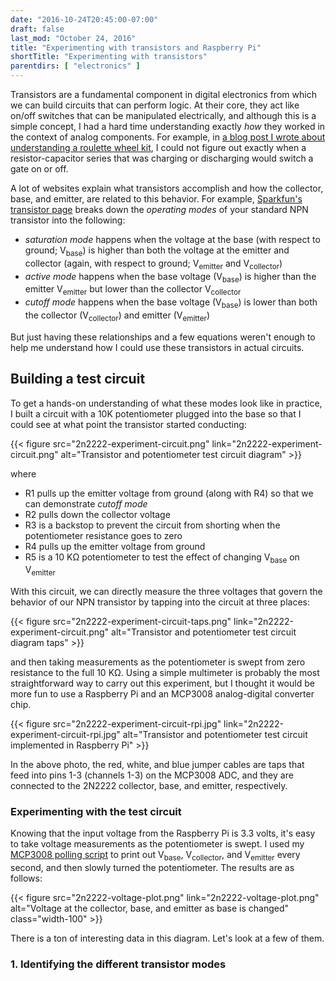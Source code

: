 ```yaml
---
date: "2016-10-24T20:45:00-07:00"
draft: false
last_mod: "October 24, 2016"
title: "Experimenting with transistors and Raspberry Pi"
shortTitle: "Experimenting with transistors"
parentdirs: [ "electronics" ]
---
```


Transistors are a fundamental component in digital electronics from which we
can build circuits that can perform logic.  At their core, they act like
on/off switches that can be manipulated electrically, and although this is a
simple concept, I had a hard time understanding exactly _how_ they worked in
the context of analog components.  For example, in [a blog post I wrote about
understanding a roulette wheel kit][mk152 blog], I could not figure out exactly
when a resistor-capacitor series that was charging or discharging would switch
a gate on or off.

A lot of websites explain what transistors accomplish and how the collector,
base, and emitter, are related to this behavior.  For example, [Sparkfun's
transistor page][sparkfun transistor page] breaks down the _operating modes_ of
your standard NPN transistor into the following:

- *saturation mode* happens when the voltage at the base (with respect to
  ground; V<sub>base</sub>) is higher than both the voltage at the emitter
  and collector (again, with respect to ground; V<sub>emitter</sub> and
  V<sub>collector</sub>)
- *active mode* happens when the base voltage (V<sub>base</sub>) is higher
  than the emitter V<sub>emitter</sub> but lower than the collector
  V<sub>collector</sub>
- *cutoff mode* happens when the base voltage (V<sub>base</sub>) is lower than
  both the collector (V<sub>collector</sub>) and emitter (V<sub>emitter</sub>)

But just having these relationships and a few equations weren't enough to help
me understand how I could use these transistors in actual circuits.

## Building a test circuit

To get a hands-on understanding of what these modes look like in practice, I
built a circuit with a 10K potentiometer plugged into the base so that I could
see at what point the transistor started conducting:

<div class="shortcode">
{{< figure src="2n2222-experiment-circuit.png" link="2n2222-experiment-circuit.png" alt="Transistor and potentiometer test circuit diagram" >}}
</div>

where

- R1 pulls up the emitter voltage from ground (along with R4) so that we can
  demonstrate _cutoff mode_
- R2 pulls down the collector voltage
- R3 is a backstop to prevent the circuit from shorting when the potentiometer
  resistance goes to zero
- R4 pulls up the emitter voltage from ground
- R5 is a 10 K&Omega; potentiometer to test the effect of changing
  V<sub>base</sub> on V<sub>emitter</sub>

With this circuit, we can directly measure the three voltages that govern the
behavior of our NPN transistor by tapping into the circuit at three places:

<div class="shortcode">
{{< figure src="2n2222-experiment-circuit-taps.png" link="2n2222-experiment-circuit.png" alt="Transistor and potentiometer test circuit diagram taps" >}}
</div>

and then taking measurements as the potentiometer is swept from zero resistance
to the full 10 K&Omega;.  Using a simple multimeter is probably the most
straightforward way to carry out this experiment, but I thought it would be
more fun to use a Raspberry Pi and an MCP3008 analog-digital converter chip.

<div class="shortcode">
{{< figure src="2n2222-experiment-circuit-rpi.jpg" link="2n2222-experiment-circuit-rpi.jpg" alt="Transistor and potentiometer test circuit implemented in Raspberry Pi" >}}
</div>

In the above photo, the red, white, and blue jumper cables are taps that feed
into pins 1-3 (channels 1-3) on the MCP3008 ADC, and they are connected to the
2N2222 collector, base, and emitter, respectively.

### Experimenting with the test circuit

Knowing that the input voltage from the Raspberry Pi is 3.3 volts, it's easy
to take voltage measurements as the potentiometer is swept.  I used my [MCP3008
polling script][poll_mcp3008.py] to print out V<sub>base</sub>,
V<sub>collector</sub>, and V<sub>emitter</sub> every second, and then slowly
turned the potentiometer.  The results are as follows:

<div class="shortcode">
{{< figure src="2n2222-voltage-plot.png" link="2n2222-voltage-plot.png" alt="Voltage at the collector, base, and emitter as base is changed"  class="width-100" >}}
</div>

There is a ton of interesting data in this diagram.  Let's look at a few of
them.

### 1. Identifying the different transistor modes


[mk152 blog]: https://glennklockwood.blogspot.com/2016/10/learning-electronics-with-roulette.html
[sparkfun transistor page]: https://learn.sparkfun.com/tutorials/transistors#operation-modes
[poll_mcp3008.py]: https://github.com/glennklockwood/raspberrypi/blob/89cb8fb3240d475dde438f0509467932628a7734/poll_mcp3008.py
